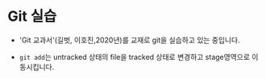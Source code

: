 # Git 실습

- 'Git 교과서'(길벗, 이호진,2020년)를 교재로 git을 실습하고 있는 중입니다.

- `git add`는 untracked 상태의 file을 tracked 상태로 변경하고 stage영역으로 이동시킵니다.
